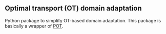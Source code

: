 Optimal transport (OT) domain adaptation
----------------------------------------
Python package to simplify OT-based domain adaptation. This package is basically a wrapper of [POT](https://pythonot.github.io/auto_examples/domain-adaptation/plot_otda_color_images.html).


